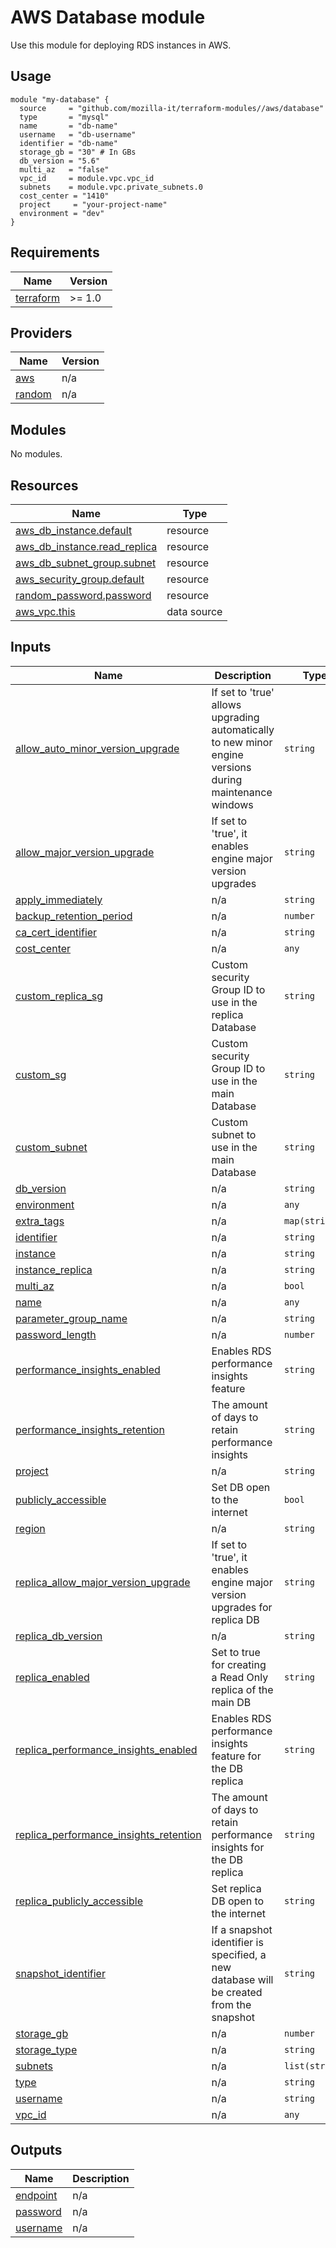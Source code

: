 <!-- BEGIN_TF_DOCS -->
# AWS Database module
Use this module for deploying RDS instances in AWS.

## Usage
```
module "my-database" {
  source     = "github.com/mozilla-it/terraform-modules//aws/database"
  type       = "mysql"
  name       = "db-name"
  username   = "db-username"
  identifier = "db-name"
  storage_gb = "30" # In GBs
  db_version = "5.6"
  multi_az   = "false"
  vpc_id     = module.vpc.vpc_id
  subnets    = module.vpc.private_subnets.0
  cost_center = "1410"
  project     = "your-project-name"
  environment = "dev"
}
```

## Requirements

| Name | Version |
|------|---------|
| <a name="requirement_terraform"></a> [terraform](#requirement\_terraform) | >= 1.0 |

## Providers

| Name | Version |
|------|---------|
| <a name="provider_aws"></a> [aws](#provider\_aws) | n/a |
| <a name="provider_random"></a> [random](#provider\_random) | n/a |

## Modules

No modules.

## Resources

| Name | Type |
|------|------|
| [aws_db_instance.default](https://registry.terraform.io/providers/hashicorp/aws/latest/docs/resources/db_instance) | resource |
| [aws_db_instance.read_replica](https://registry.terraform.io/providers/hashicorp/aws/latest/docs/resources/db_instance) | resource |
| [aws_db_subnet_group.subnet](https://registry.terraform.io/providers/hashicorp/aws/latest/docs/resources/db_subnet_group) | resource |
| [aws_security_group.default](https://registry.terraform.io/providers/hashicorp/aws/latest/docs/resources/security_group) | resource |
| [random_password.password](https://registry.terraform.io/providers/hashicorp/random/latest/docs/resources/password) | resource |
| [aws_vpc.this](https://registry.terraform.io/providers/hashicorp/aws/latest/docs/data-sources/vpc) | data source |

## Inputs

| Name | Description | Type | Default | Required |
|------|-------------|------|---------|:--------:|
| <a name="input_allow_auto_minor_version_upgrade"></a> [allow\_auto\_minor\_version\_upgrade](#input\_allow\_auto\_minor\_version\_upgrade) | If set to 'true' allows upgrading automatically to new minor engine versions during maintenance windows | `string` | `"true"` | no |
| <a name="input_allow_major_version_upgrade"></a> [allow\_major\_version\_upgrade](#input\_allow\_major\_version\_upgrade) | If set to 'true', it enables engine major version upgrades | `string` | `"false"` | no |
| <a name="input_apply_immediately"></a> [apply\_immediately](#input\_apply\_immediately) | n/a | `string` | `"false"` | no |
| <a name="input_backup_retention_period"></a> [backup\_retention\_period](#input\_backup\_retention\_period) | n/a | `number` | `30` | no |
| <a name="input_ca_cert_identifier"></a> [ca\_cert\_identifier](#input\_ca\_cert\_identifier) | n/a | `string` | `"rds-ca-2019"` | no |
| <a name="input_cost_center"></a> [cost\_center](#input\_cost\_center) | n/a | `any` | n/a | yes |
| <a name="input_custom_replica_sg"></a> [custom\_replica\_sg](#input\_custom\_replica\_sg) | Custom security Group ID to use in the replica Database | `string` | `""` | no |
| <a name="input_custom_sg"></a> [custom\_sg](#input\_custom\_sg) | Custom security Group ID to use in the main Database | `string` | `""` | no |
| <a name="input_custom_subnet"></a> [custom\_subnet](#input\_custom\_subnet) | Custom subnet to use in the main Database | `string` | `""` | no |
| <a name="input_db_version"></a> [db\_version](#input\_db\_version) | n/a | `string` | `""` | no |
| <a name="input_environment"></a> [environment](#input\_environment) | n/a | `any` | n/a | yes |
| <a name="input_extra_tags"></a> [extra\_tags](#input\_extra\_tags) | n/a | `map(string)` | `{}` | no |
| <a name="input_identifier"></a> [identifier](#input\_identifier) | n/a | `string` | `""` | no |
| <a name="input_instance"></a> [instance](#input\_instance) | n/a | `string` | `"db.t3.medium"` | no |
| <a name="input_instance_replica"></a> [instance\_replica](#input\_instance\_replica) | n/a | `string` | `"db.t3.medium"` | no |
| <a name="input_multi_az"></a> [multi\_az](#input\_multi\_az) | n/a | `bool` | `true` | no |
| <a name="input_name"></a> [name](#input\_name) | n/a | `any` | n/a | yes |
| <a name="input_parameter_group_name"></a> [parameter\_group\_name](#input\_parameter\_group\_name) | n/a | `string` | `""` | no |
| <a name="input_password_length"></a> [password\_length](#input\_password\_length) | n/a | `number` | `16` | no |
| <a name="input_performance_insights_enabled"></a> [performance\_insights\_enabled](#input\_performance\_insights\_enabled) | Enables RDS performance insights feature | `string` | `"false"` | no |
| <a name="input_performance_insights_retention"></a> [performance\_insights\_retention](#input\_performance\_insights\_retention) | The amount of days to retain performance insights | `string` | `"7"` | no |
| <a name="input_project"></a> [project](#input\_project) | n/a | `string` | `""` | no |
| <a name="input_publicly_accessible"></a> [publicly\_accessible](#input\_publicly\_accessible) | Set DB open to the internet | `bool` | `false` | no |
| <a name="input_region"></a> [region](#input\_region) | n/a | `string` | `"us-west-2"` | no |
| <a name="input_replica_allow_major_version_upgrade"></a> [replica\_allow\_major\_version\_upgrade](#input\_replica\_allow\_major\_version\_upgrade) | If set to 'true', it enables engine major version upgrades for replica DB | `string` | `"false"` | no |
| <a name="input_replica_db_version"></a> [replica\_db\_version](#input\_replica\_db\_version) | n/a | `string` | `""` | no |
| <a name="input_replica_enabled"></a> [replica\_enabled](#input\_replica\_enabled) | Set to true for creating a Read Only replica of the main DB | `string` | `"false"` | no |
| <a name="input_replica_performance_insights_enabled"></a> [replica\_performance\_insights\_enabled](#input\_replica\_performance\_insights\_enabled) | Enables RDS performance insights feature for the DB replica | `string` | `"false"` | no |
| <a name="input_replica_performance_insights_retention"></a> [replica\_performance\_insights\_retention](#input\_replica\_performance\_insights\_retention) | The amount of days to retain performance insights for the DB replica | `string` | `"7"` | no |
| <a name="input_replica_publicly_accessible"></a> [replica\_publicly\_accessible](#input\_replica\_publicly\_accessible) | Set replica DB open to the internet | `string` | `"false"` | no |
| <a name="input_snapshot_identifier"></a> [snapshot\_identifier](#input\_snapshot\_identifier) | If a snapshot identifier is specified, a new database will be created from the snapshot | `string` | `""` | no |
| <a name="input_storage_gb"></a> [storage\_gb](#input\_storage\_gb) | n/a | `number` | `20` | no |
| <a name="input_storage_type"></a> [storage\_type](#input\_storage\_type) | n/a | `string` | `"gp2"` | no |
| <a name="input_subnets"></a> [subnets](#input\_subnets) | n/a | `list(string)` | `[]` | no |
| <a name="input_type"></a> [type](#input\_type) | n/a | `string` | `"mysql"` | no |
| <a name="input_username"></a> [username](#input\_username) | n/a | `string` | `""` | no |
| <a name="input_vpc_id"></a> [vpc\_id](#input\_vpc\_id) | n/a | `any` | n/a | yes |

## Outputs

| Name | Description |
|------|-------------|
| <a name="output_endpoint"></a> [endpoint](#output\_endpoint) | n/a |
| <a name="output_password"></a> [password](#output\_password) | n/a |
| <a name="output_username"></a> [username](#output\_username) | n/a |
<!-- END_TF_DOCS -->